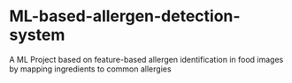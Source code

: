 # ML-based-allergen-detection-system
A ML Project based on feature-based allergen identification in food images by mapping ingredients to common allergies
